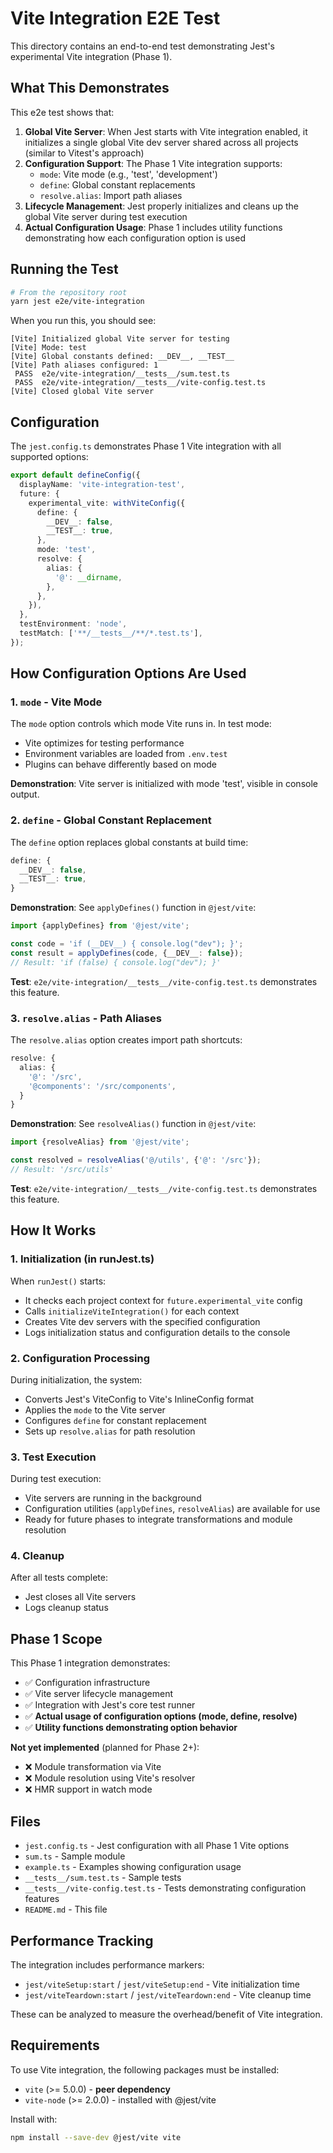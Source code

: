 # Vite Integration E2E Test

This directory contains an end-to-end test demonstrating Jest's experimental Vite integration (Phase 1).

## What This Demonstrates

This e2e test shows that:

1. **Global Vite Server**: When Jest starts with Vite integration enabled, it initializes a single global Vite dev server shared across all projects (similar to Vitest's approach)
2. **Configuration Support**: The Phase 1 Vite integration supports:
   - `mode`: Vite mode (e.g., 'test', 'development')
   - `define`: Global constant replacements
   - `resolve.alias`: Import path aliases
3. **Lifecycle Management**: Jest properly initializes and cleans up the global Vite server during test execution
4. **Actual Configuration Usage**: Phase 1 includes utility functions demonstrating how each configuration option is used

## Running the Test

```bash
# From the repository root
yarn jest e2e/vite-integration
```

When you run this, you should see:
```
[Vite] Initialized global Vite server for testing
[Vite] Mode: test
[Vite] Global constants defined: __DEV__, __TEST__
[Vite] Path aliases configured: 1
 PASS  e2e/vite-integration/__tests__/sum.test.ts
 PASS  e2e/vite-integration/__tests__/vite-config.test.ts
[Vite] Closed global Vite server
```

## Configuration

The `jest.config.ts` demonstrates Phase 1 Vite integration with all supported options:

```typescript
export default defineConfig({
  displayName: 'vite-integration-test',
  future: {
    experimental_vite: withViteConfig({
      define: {
        __DEV__: false,
        __TEST__: true,
      },
      mode: 'test',
      resolve: {
        alias: {
          '@': __dirname,
        },
      },
    }),
  },
  testEnvironment: 'node',
  testMatch: ['**/__tests__/**/*.test.ts'],
});
```

## How Configuration Options Are Used

### 1. `mode` - Vite Mode

The `mode` option controls which mode Vite runs in. In test mode:
- Vite optimizes for testing performance
- Environment variables are loaded from `.env.test`
- Plugins can behave differently based on mode

**Demonstration**: Vite server is initialized with mode 'test', visible in console output.

### 2. `define` - Global Constant Replacement

The `define` option replaces global constants at build time:

```typescript
define: {
  __DEV__: false,
  __TEST__: true,
}
```

**Demonstration**: See `applyDefines()` function in `@jest/vite`:
```typescript
import {applyDefines} from '@jest/vite';

const code = 'if (__DEV__) { console.log("dev"); }';
const result = applyDefines(code, {__DEV__: false});
// Result: 'if (false) { console.log("dev"); }'
```

**Test**: `e2e/vite-integration/__tests__/vite-config.test.ts` demonstrates this feature.

### 3. `resolve.alias` - Path Aliases

The `resolve.alias` option creates import path shortcuts:

```typescript
resolve: {
  alias: {
    '@': '/src',
    '@components': '/src/components',
  }
}
```

**Demonstration**: See `resolveAlias()` function in `@jest/vite`:
```typescript
import {resolveAlias} from '@jest/vite';

const resolved = resolveAlias('@/utils', {'@': '/src'});
// Result: '/src/utils'
```

**Test**: `e2e/vite-integration/__tests__/vite-config.test.ts` demonstrates this feature.

## How It Works

### 1. Initialization (in runJest.ts)

When `runJest()` starts:
- It checks each project context for `future.experimental_vite` config
- Calls `initializeViteIntegration()` for each context
- Creates Vite dev servers with the specified configuration
- Logs initialization status and configuration details to the console

### 2. Configuration Processing

During initialization, the system:
- Converts Jest's ViteConfig to Vite's InlineConfig format
- Applies the `mode` to the Vite server
- Configures `define` for constant replacement
- Sets up `resolve.alias` for path resolution

### 3. Test Execution

During test execution:
- Vite servers are running in the background
- Configuration utilities (`applyDefines`, `resolveAlias`) are available for use
- Ready for future phases to integrate transformations and module resolution

### 4. Cleanup

After all tests complete:
- Jest closes all Vite servers
- Logs cleanup status

## Phase 1 Scope

This Phase 1 integration demonstrates:
- ✅ Configuration infrastructure
- ✅ Vite server lifecycle management
- ✅ Integration with Jest's core test runner
- ✅ **Actual usage of configuration options (mode, define, resolve)**
- ✅ **Utility functions demonstrating option behavior**

**Not yet implemented** (planned for Phase 2+):
- ❌ Module transformation via Vite
- ❌ Module resolution using Vite's resolver
- ❌ HMR support in watch mode

## Files

- `jest.config.ts` - Jest configuration with all Phase 1 Vite options
- `sum.ts` - Sample module
- `example.ts` - Examples showing configuration usage
- `__tests__/sum.test.ts` - Sample tests
- `__tests__/vite-config.test.ts` - Tests demonstrating configuration features
- `README.md` - This file

## Performance Tracking

The integration includes performance markers:
- `jest/viteSetup:start` / `jest/viteSetup:end` - Vite initialization time
- `jest/viteTeardown:start` / `jest/viteTeardown:end` - Vite cleanup time

These can be analyzed to measure the overhead/benefit of Vite integration.

## Requirements

To use Vite integration, the following packages must be installed:

- `vite` (>= 5.0.0) - **peer dependency**
- `vite-node` (>= 2.0.0) - installed with @jest/vite

Install with:
```bash
npm install --save-dev @jest/vite vite
```

